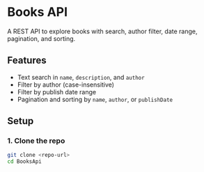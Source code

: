 # Books API

A REST API to explore books with search, author filter, date range, pagination, and sorting.

## Features

- Text search in `name`, `description`, and `author`
- Filter by author (case-insensitive)
- Filter by publish date range
- Pagination and sorting by `name`, `author`, or `publishDate`

## Setup

### 1. Clone the repo
```bash
git clone <repo-url>
cd BooksApi
